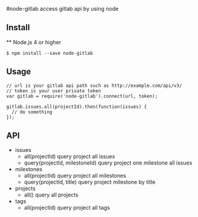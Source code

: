#node-gitlab
access gitlab api by using node

## Install

** Node.js 4 or higher

    $ npm install --save node-gitlab

## Usage

    // url is your gitlab api path such as http://example.com/api/v3/
    // token is your user private token
    var gitlab = require('node-gitlab').connect(url, token);

    gitlab.issues.all(projectId).then(function(issues) {
      // do something
    });

## API

- issues
    - all(projectId)
        query project all issues
    - query(projectId, milestoneId)
        query project one milestone all issues
- milestones
    - all(projectId)
        query project all milestones
    - query(projectId, title)
        query project milestone by title
- projects
    - all()
        query all projects
- tags
    - all(projectId)
        query project all tags

